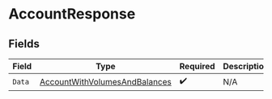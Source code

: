 # AccountResponse


## Fields

| Field                                                                                     | Type                                                                                      | Required                                                                                  | Description                                                                               |
| ----------------------------------------------------------------------------------------- | ----------------------------------------------------------------------------------------- | ----------------------------------------------------------------------------------------- | ----------------------------------------------------------------------------------------- |
| `Data`                                                                                    | [AccountWithVolumesAndBalances](../../Models/Components/AccountWithVolumesAndBalances.md) | :heavy_check_mark:                                                                        | N/A                                                                                       |